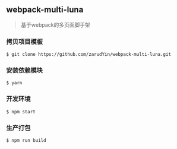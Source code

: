 ## webpack-multi-luna
> 基于webpack的多页面脚手架



### 拷贝项目模板

```basic
$ git clone https://github.com/zarudYin/webpack-multi-luna.git
```

### 安装依赖模块

```basic
$ yarn
```

### 开发环境

```basic
$ npm start
```

### 生产打包

```basic
$ npm run build
```

